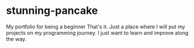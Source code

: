 # stunning-pancake
My portfolio for being a beginner
That's it. Just a place where I will put my projects on my programming journey. I just want to learn and improve along the way.
